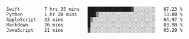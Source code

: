 
<!--START_SECTION:waka-->
```text
Swift         7 hrs 35 mins   ████████████████▓░░░░░░░░   67.23 % 
Python        1 hr 28 mins    ███▒░░░░░░░░░░░░░░░░░░░░░   13.00 % 
AppleScript   33 mins         █▒░░░░░░░░░░░░░░░░░░░░░░░   04.97 % 
Markdown      26 mins         █░░░░░░░░░░░░░░░░░░░░░░░░   03.98 % 
JavaScript    21 mins         ▓░░░░░░░░░░░░░░░░░░░░░░░░   03.20 % 
```
<!--END_SECTION:waka-->

